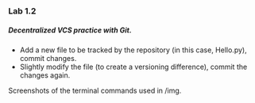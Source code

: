 ### Lab 1.2

##### Decentralized VCS practice with Git.

* Add a new file to be tracked by the repository (in this case, Hello.py), commit changes.
* Slightly modify the file (to create a versioning difference), commit the changes again.

Screenshots of the terminal commands used in /img.
